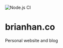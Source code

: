 ![Node.js CI](https://github.com/hellobrian/brianhan.co/workflows/Node.js%20CI/badge.svg)

# brianhan.co

Personal website and blog
